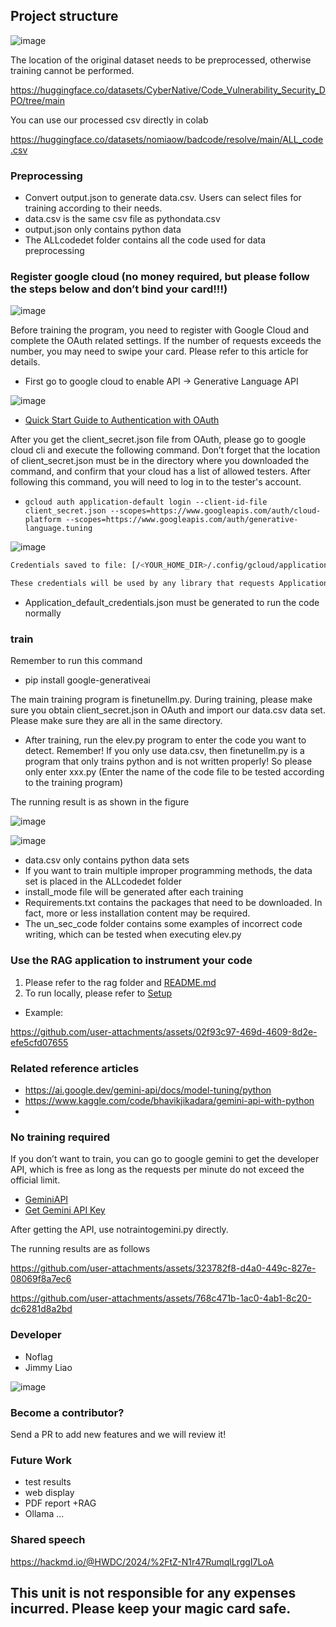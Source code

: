 
## Project structure 

![image](https://github.com/user-attachments/assets/4faf920e-cf15-413b-b7b8-a8708921b05f)

The location of the original dataset needs to be preprocessed, otherwise training cannot be performed.

https://huggingface.co/datasets/CyberNative/Code_Vulnerability_Security_DPO/tree/main

You can use our processed csv directly in colab

https://huggingface.co/datasets/nomiaow/badcode/resolve/main/ALL_code.csv

### Preprocessing
+ Convert output.json to generate data.csv. Users can select files for training according to their needs.
+ data.csv is the same csv file as pythondata.csv
+ output.json only contains python data
+ The ALLcodedet folder contains all the code used for data preprocessing

### Register google cloud (no money required, but please follow the steps below and don’t bind your card!!!)

![image](https://github.com/user-attachments/assets/0bd67832-0ba6-4fa1-8ab5-a603b92e212d)


Before training the program, you need to register with Google Cloud and complete the OAuth related settings. If the number of requests exceeds the number, you may need to swipe your card. Please refer to this article for details.
+ First go to google cloud to enable API -> Generative Language API

![image](https://github.com/user-attachments/assets/18be6fa6-ddd4-483e-b64e-c9e1c6401f19)


+ [Quick Start Guide to Authentication with OAuth](https://ai.google.dev/gemini-api/docs/oauth)

After you get the client_secret.json file from OAuth, please go to google cloud cli and execute the following command. Don’t forget that the location of client_secret.json must be in the directory where you downloaded the command, and confirm that your cloud has a list of allowed testers. After following this command, you will need to log in to the tester's account.

+ `gcloud auth application-default login --client-id-file client_secret.json --scopes=https://www.googleapis.com/auth/cloud-platform --scopes=https://www.googleapis.com/auth/generative-language.tuning`

![image](https://github.com/user-attachments/assets/b7af2675-c49d-471a-88de-51649437c28e)


```bash
Credentials saved to file: [/<YOUR_HOME_DIR>/.config/gcloud/application_default_credentials.json]

These credentials will be used by any library that requests Application Default Credentials (ADC).
```
+ Application_default_credentials.json must be generated to run the code normally

### train

Remember to run this command
+ pip install google-generativeai

The main training program is finetunellm.py. During training, please make sure you obtain client_secret.json in OAuth and import our data.csv data set. Please make sure they are all in the same directory.

+ After training, run the elev.py program to enter the code you want to detect. Remember! If you only use data.csv, then finetunellm.py is a program that only trains python and is not written properly! So please only enter xxx.py (Enter the name of the code file to be tested according to the training program)

The running result is as shown in the figure

![image](https://github.com/user-attachments/assets/7af23a6e-a51d-4080-b078-61a71d97a793)

![image](https://github.com/user-attachments/assets/152585e1-b48c-4014-a38d-fcd31a51c86a)


+ data.csv only contains python data sets
+ If you want to train multiple improper programming methods, the data set is placed in the ALLcodedet folder
+ install_mode file will be generated after each training
+ Requirements.txt contains the packages that need to be downloaded. In fact, more or less installation content may be required.
+ The un_sec_code folder contains some examples of incorrect code writing, which can be tested when executing elev.py


### Use the RAG application to instrument your code
1. Please refer to the rag folder and [README.md](./rag/README.md)
2. To run locally, please refer to [Setup](./rag/docs/setup.md)

- Example:

https://github.com/user-attachments/assets/02f93c97-469d-4609-8d2e-efe5cfd07655



### Related reference articles
+ https://ai.google.dev/gemini-api/docs/model-tuning/python
+ https://www.kaggle.com/code/bhavikjikadara/gemini-api-with-python
+ 
### No training required
If you don’t want to train, you can go to google gemini to get the developer API, which is free as long as the requests per minute do not exceed the official limit.
+ [GeminiAPI](https://ai.google.dev/gemini-api?gad_source=1&gclid=Cj0KCQjwsPCyBhD4ARIsAPaaRf0hB9zSvwr530f4nt47I5Vr8wfllZyFwQIqlppBKxtoMRwB7iY9lEgaAoo0EALw_wcB&hl=zh-tw)
+ [Get Gemini API Key](https://aistudio.google.com/app/apikey)
  
After getting the API, use notraintogemini.py directly.

The running results are as follows

https://github.com/user-attachments/assets/323782f8-d4a0-449c-827e-08069f8a7ec6

https://github.com/user-attachments/assets/768c471b-1ac0-4ab1-8c20-dc6281d8a2bd

### Developer
+ Noflag
+ Jimmy Liao

![image](https://github.com/user-attachments/assets/c85edf1c-f8d0-4bc2-8e6a-5792096217d5)

### Become a contributor?
Send a PR to add new features and we will review it!

### Future Work
+ test results
 + web display
 + PDF report
+RAG
+ Ollama
...

### Shared speech

https://hackmd.io/@HWDC/2024/%2FtZ-N1r47RumqlLrggI7LoA


## This unit is not responsible for any expenses incurred. Please keep your magic card safe.

